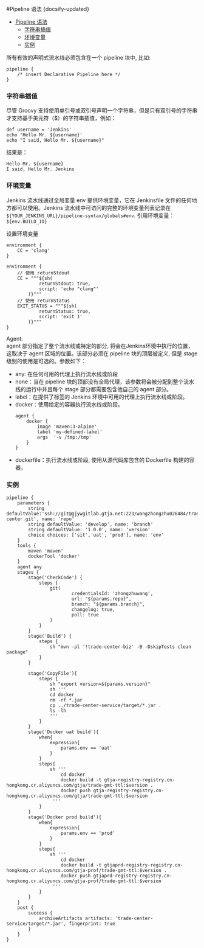 #Pipeline 语法
{docsify-updated}

- [Pipeline 语法](#pipeline-语法)
	- [字符串插值](#字符串插值)
	- [环境变量](#环境变量)
	- [实例](#实例)


所有有效的声明式流水线必须包含在一个 pipeline 块中, 比如:
```
pipeline {
    /* insert Declarative Pipeline here */
}
```

### 字符串插值
尽管 Groovy 支持使用单引号或双引号声明一个字符串，但是只有双引号的字符串才支持基于美元符（$）的字符串插值，例如：
```
def username = 'Jenkins'
echo 'Hello Mr. ${username}'
echo "I said, Hello Mr. ${username}"
```
结果是：
```
Hello Mr. ${username}
I said, Hello Mr. Jenkins
```

### 环境变量
Jenkins 流水线通过全局变量 env 提供环境变量，它在 Jenkinsfile 文件的任何地方都可以使用。Jenkins 流水线中可访问的完整的环境变量列表记录在 ``${YOUR_JENKINS_URL}/pipeline-syntax/globals#env``.
引用环境变量：``${env.BUILD_ID}``

设置环境变量
```
environment { 
	CC = 'clang'
}

environment {
	// 使用 returnStdout
	CC = """${sh(
			returnStdout: true,
			script: 'echo "clang"'
		)}""" 
	// 使用 returnStatus
	EXIT_STATUS = """${sh(
			returnStatus: true,
			script: 'exit 1'
		)}"""
}
```


Agent:  
agent 部分指定了整个流水线或特定的部分, 将会在Jenkins环境中执行的位置，这取决于 agent 区域的位置。该部分必须在 pipeline 块的顶层被定义, 但是 stage 级别的使用是可选的。参数如下：
+ any: 在任何可用的代理上执行流水线或阶段
+ none：当在 pipeline 块的顶部没有全局代理，该参数将会被分配到整个流水线的运行中并且每个 stage 部分都需要包含他自己的 agent 部分。
+ label：在提供了标签的 Jenkins 环境中可用的代理上执行流水线或阶段。
+ docker：使用给定的容器执行流水线或阶段。
	```
	agent {
		docker {
			image 'maven:3-alpine'
			label 'my-defined-label'
			args  '-v /tmp:/tmp'
		}
	}
	```
+ dockerfile：执行流水线或阶段, 使用从源代码库包含的 Dockerfile 构建的容器。



### 实例
```
pipeline {
    parameters {
        string defaultValue:'ssh://git@gjywgitlab.gtja.net:223/wangzhongzhu026484/trade-center.git', name: 'repo'
        string defaultValue: 'develop', name: 'branch'
        string defaultValue: '1.0.0', name: 'version'
        choice choices: ['sit','uat', 'prod'], name: 'env'
    }
    tools {
        maven 'maven'
        dockerTool 'docker'
    }
    agent any
    stages {
        stage('CheckCode') {
            steps {
                git(
                        credentialsId: 'zhongzhuwang',
                        url: "${params.repo}",
                        branch: "${params.branch}",
                        changelog: true,
                        poll: true
                )
            }
        }
        stage('Build') {
            steps {
                sh "mvn -pl '!trade-center-biz' -B -DskipTests clean package"
            }
        }

        stage('CopyFile'){
            steps {
                sh "export version=${params.version}"
                sh '''
                cd docker
                rm -rf *.jar
                cp ../trade-center-service/target/*.jar .
                ls -lh
                '''
            }
        }
        stage('Docker uat build'){
            when{
                expression{
                    params.env == 'uat'
                }
            }
            steps{
                sh '''
                    cd docker
                    docker build -t gtja-registry-registry.cn-hongkong.cr.aliyuncs.com/gtja/trade-gmt-ttl:$version .
                    docker push gtja-registry-registry.cn-hongkong.cr.aliyuncs.com/gtja/trade-gmt-ttl:$version
                 '''
            }
        }
        stage('Docker prod build'){
            when{
                expression{
                    params.env == 'prod'
                }
            }
            steps{
                sh '''
                    cd docker
                    docker build -t gtjaprd-registry-registry.cn-hongkong.cr.aliyuncs.com/gtja-prof/trade-gmt-ttl:$version .
                    docker push gtjaprd-registry-registry.cn-hongkong.cr.aliyuncs.com/gtja-prof/trade-gmt-ttl:$version
                 '''
            }
        }
    }
    post {
        success {
            archiveArtifacts artifacts: 'trade-center-service/target/*.jar', fingerprint: true
        }
    }
}
```
